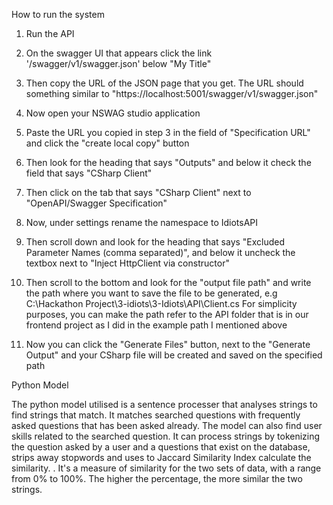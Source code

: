 How to run the system

1. Run the API
2. On the swagger UI that appears click the link '/swagger/v1/swagger.json' below "My Title"
3. Then copy the URL of the JSON page that you get. The URL should something similar to "https://localhost:5001/swagger/v1/swagger.json"



4. Now open your NSWAG studio application
5. Paste the URL you copied in step 3 in the field of "Specification URL" and click the "create local copy" button



6. Then look for the heading that says "Outputs" and below it check the field that says "CSharp Client"
7. Then click on the tab that says "CSharp Client" next to "OpenAPI/Swagger Specification"



8. Now, under settings rename the namespace to IdiotsAPI
9. Then scroll down and look for the heading that says "Excluded Parameter Names (comma separated)", and below it uncheck the textbox next to "Inject HttpClient via constructor"
10. Then scroll to the bottom and look for the "output file path" and write the path where you want to save the file to be generated, e.g C:\Hackathon Project\3-idiots\3-Idiots\API\Client.cs
For simplicity purposes, you can make the path refer to the API folder that is in our frontend project as I did in the example path I mentioned above
11. Now you can click the "Generate Files" button, next to the "Generate Output" and your CSharp file will be created and saved on the specified path

Python Model

The python model utilised is a sentence processer that analyses strings to find strings that match. It matches searched questions with frequently asked questions that has been asked already. The model can also find user skills related to the searched question. It can process strings by tokenizing the question asked by a user and a questions that exist on the database, strips away stopwords and uses to Jaccard Similarity Index  calculate the similarity. . It's a measure of similarity for the two sets of data, with a range from 0% to 100%. The higher the percentage, the more similar the two strings.

